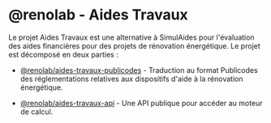 # @renolab - Aides Travaux

Le projet Aides Travaux est une alternative à SimulAides pour l'évaluation des aides financières pour des projets de rénovation énergétique. Le projet est décomposé en deux parties :

- [@renolab/aides-travaux-publicodes](https://github.com/renolab/aides-publicodes) - Traduction au format Publicodes des réglementations relatives aux dispositifs d'aide à la rénovation énergétique.

- [@renolab/aides-travaux-api](https://github.com/renolab/aides-api) - Une API publique pour accéder au moteur de calcul.
